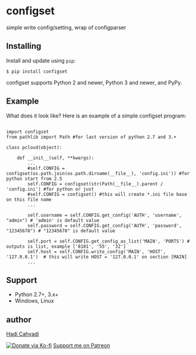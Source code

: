 
# configset

simple write config/setting, wrap of configparser


## Installing


Install and update using `pip`:

```bash:
$ pip install configset
```

configset supports Python 2 and newer, Python 3 and newer, and PyPy.

## Example

What does it look like? Here is an example of a simple configset program:

```python:

import configset
from pathlib import Path #for last version of python 2.7 and 3.+

class pcloud(object):

    def __init__(self, **kwargs):
        ...
        #self.CONFIG = configset(os.path.join(os.path.dirname(__file__), 'config.ini')) #for python start from 2.5 
        self.CONFIG = configset(str(Path(__file__).parent / 'config.ini') #for python or just
        #self.CONFIG = configset() #this will create *.ini file base on this file name
        ...

        self.username = self.CONFIG.get_config('AUTH', 'username', "admin") # 'admin' is default value
        self.password = self.CONFIG.get_config('AUTH', 'password', "12345678") # "12345678" is default value

        self.port = self.CONFIG.get_config_as_list('MAIN', 'PORTS') # outputs is list, example ['8181', '55', '32']
        self.host = self.CONFIG.write_config('MAIN', 'HOST', '127.0.0.1')  # this will write HOST = '127.0.0.1' on section [MAIN]
        ...
```

## Support

*   Python 2.7+, 3.x+
*   Windows, Linux

## author
[Hadi Cahyadi](mailto:cumulus13@gmail.com)
    

[![Donate via Ko-fi](https://ko-fi.com/img/githubbutton_sm.svg)](https://ko-fi.com/cumulus13)
 [Support me on Patreon](https://www.patreon.com/cumulus13)
